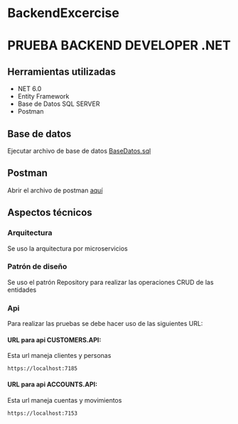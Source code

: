 # BackendExcercise

# PRUEBA BACKEND DEVELOPER .NET

## Herramientas utilizadas

- NET 6.0
- Entity Framework
- Base de Datos SQL SERVER
- Postman

## Base de datos

Ejecutar archivo de base de datos [BaseDatos.sql](BaseDatos.sql)

## Postman

Abrir el archivo de postman [aquí](POSTMAN_BACKEND_EXCERCISE_JOELONTUNA.json)

## Aspectos técnicos

### Arquitectura
Se uso la arquitectura por microservicios

### Patrón de diseño
Se uso el patrón Repository para realizar las operaciones CRUD de las entidades 

### Api

Para realizar las pruebas se debe hacer uso de las siguientes URL:

#### URL para api CUSTOMERS.API:

Esta url maneja clientes y personas
```shell
https://localhost:7185
```

#### URL para api ACCOUNTS.API:

Esta url maneja cuentas y movimientos
```shell
https://localhost:7153
```
